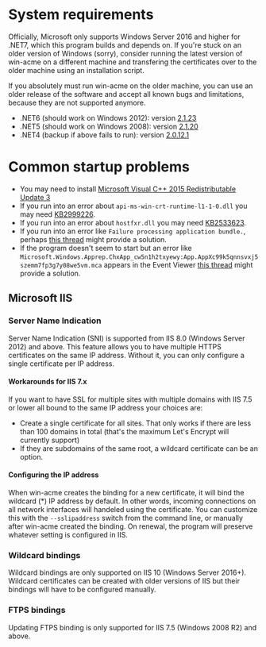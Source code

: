 ---
---
# System requirements
Officially, Microsoft only supports Windows Server 2016 and higher
for .NET7, which this program builds and depends on. If you're stuck 
on an older version of Windows (sorry), consider running the latest 
version of win-acme on a different machine and transfering the certificates 
over to the older machine using an installation script.

If you absolutely must run win-acme on the older machine, you can use an older
release of the software and accept all known bugs and limitations, because
they are not supported anymore. 

- .NET6 (should work on Windows 2012): version [2.1.23](https://github.com/win-acme/win-acme/releases/tag/v2.1.23.1315])
- .NET5 (should work on Windows 2008): version [2.1.20](https://github.com/win-acme/win-acme/releases/tag/v2.1.20])
- .NET4 (backup if above fails to run): version [2.0.12.1](https://github.com/win-acme/win-acme/releases/tag/v2.0.11.705)

# Common startup problems
- You may need to install [Microsoft Visual C++ 2015 Redistributable Update 3](https://www.microsoft.com/download/details.aspx?id=52685)
- If you run into an error about `api-ms-win-crt-runtime-l1-1-0.dll` you may need [KB2999226](https://support.microsoft.com/help/2999226/update-for-universal-c-runtime-in-windows).
- If you run into an error about `hostfxr.dll` you may need [KB2533623](https://support.microsoft.com/help/2533623/microsoft-security-advisory-insecure-library-loading-could-allow-remot).
- If you run into an error like `Failure processing application bundle.`, perhaps [this thread](https://github.com/win-acme/win-acme/issues/1632) might provide a solution.
- If the program doesn't seem to start but an error like `Microsoft.Windows.Apprep.ChxApp_cw5n1h2txyewy:App.AppXc99k5qnnsvxj5szemm7fp3g7y08we5vm.mca` appears in the Event Viewer [this thread](https://github.com/win-acme/win-acme/issues/1491) might provide a solution. 

## Microsoft IIS

### Server Name Indication
Server Name Indication (SNI) is supported from IIS 8.0 (Windows Server 2012) and above. 
This feature allows you to have multiple HTTPS certificates on the same IP address. 
Without it, you can only configure a single certificate per IP address. 

#### Workarounds for IIS 7.x
If you want to have SSL for multiple sites with multiple domains with IIS 7.5 or 
lower all bound to the same IP address your choices are:
- Create a single certificate for all sites. That only works if there are less than 
100 domains in total (that's the maximum Let's Encrypt will currently support)
- If they are subdomains of the same root, a wildcard certificate can be an option.

#### Configuring the IP address
When win-acme creates the binding for a new certificate, it will bind the wildcard (*) 
IP address by default. In other words, incoming connections on all network interfaces
will handeled using the certificate. You can customize this with the `--sslipaddress` 
switch from the command line, or manually after win-acme created the binding. On renewal, 
the program will preserve whatever setting is configured in IIS.

### Wildcard bindings
Wildcard bindings are only supported on IIS 10 (Windows Server 2016+). Wildcard 
certificates can be created with older versions of IIS but their bindings will have 
to be configured manually.

### FTPS bindings
Updating FTPS binding is only supported for IIS 7.5 (Windows 2008 R2) and above.